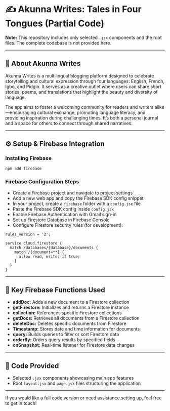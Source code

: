 # ✍️ Akunna Writes: Tales in Four Tongues (Partial Code)

**Note:** This repository includes only selected `.jsx` components and the root files. The complete codebase is not provided here.

---

## 📖 About Akunna Writes

Akunna Writes is a multilingual blogging platform designed to celebrate storytelling and cultural expression through four languages: English, French, Igbo, and Pidgin. It serves as a creative outlet where users can share short stories, poems, and translations that highlight the beauty and diversity of language.

The app aims to foster a welcoming community for readers and writers alike—encouraging cultural exchange, promoting language literacy, and providing inspiration during challenging times. It’s both a personal journal and a space for others to connect through shared narratives.

---

## ⚙️ Setup & Firebase Integration

### Installing Firebase

```bash
npm add firebase
```

### Firebase Configuration Steps

* Create a Firebase project and navigate to project settings
* Add a new web app and copy the Firebase SDK config snippet
* In your project, create a `firebase` folder with a `config.jsx` file
* Paste the Firebase SDK config inside `config.jsx`
* Enable Firebase Authentication with Gmail sign-in
* Set up Firestore Database in Firebase Console
* Configure Firestore security rules (for development):

```plaintext
rules_version = '2';

service cloud.firestore {
  match /databases/{database}/documents {
    match /{document=**} {
      allow read, write: if true;
    }
  }
}
```

---

## 🔧 Key Firebase Functions Used

* **addDoc:** Adds a new document to a Firestore collection
* **getFirestore:** Initializes and returns a Firestore instance
* **collection:** References specific Firestore collections
* **getDocs:** Retrieves all documents from a Firestore collection
* **deleteDoc:** Deletes specific documents from Firestore
* **Timestamp:** Stores date and time information for documents
* **query:** Builds queries to filter or sort Firestore data
* **orderBy:** Orders query results by specified fields
* **onSnapshot:** Real-time listener for Firestore data changes

---

## 📂 Code Provided

* Selected `.jsx` components showcasing main app features
* Root `layout.jsx` and `page.jsx` files structuring the application

---

If you would like a full code version or need assistance setting up, feel free to get in touch!
